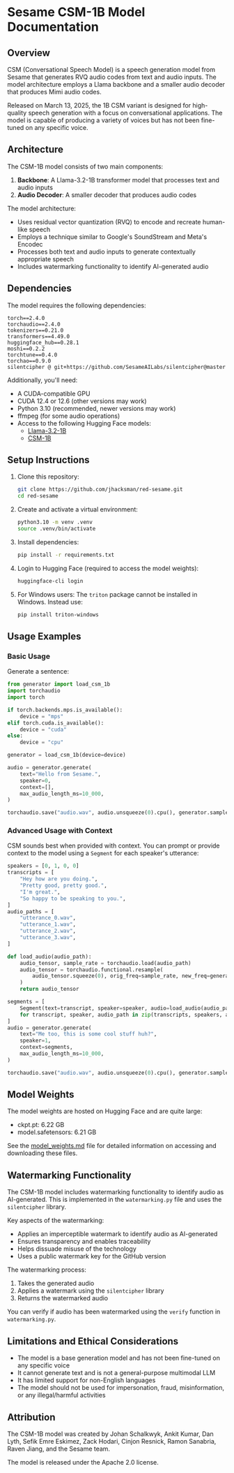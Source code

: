# Sesame CSM-1B Model Documentation

## Overview

CSM (Conversational Speech Model) is a speech generation model from Sesame that generates RVQ audio codes from text and audio inputs. The model architecture employs a Llama backbone and a smaller audio decoder that produces Mimi audio codes.

Released on March 13, 2025, the 1B CSM variant is designed for high-quality speech generation with a focus on conversational applications. The model is capable of producing a variety of voices but has not been fine-tuned on any specific voice.

## Architecture

The CSM-1B model consists of two main components:

1. **Backbone**: A Llama-3.2-1B transformer model that processes text and audio inputs
2. **Audio Decoder**: A smaller decoder that produces audio codes

The model architecture:
- Uses residual vector quantization (RVQ) to encode and recreate human-like speech
- Employs a technique similar to Google's SoundStream and Meta's Encodec
- Processes both text and audio inputs to generate contextually appropriate speech
- Includes watermarking functionality to identify AI-generated audio

## Dependencies

The model requires the following dependencies:

```
torch==2.4.0
torchaudio==2.4.0
tokenizers==0.21.0
transformers==4.49.0
huggingface_hub==0.28.1
moshi==0.2.2
torchtune==0.4.0
torchao==0.9.0
silentcipher @ git+https://github.com/SesameAILabs/silentcipher@master
```

Additionally, you'll need:
- A CUDA-compatible GPU
- CUDA 12.4 or 12.6 (other versions may work)
- Python 3.10 (recommended, newer versions may work)
- ffmpeg (for some audio operations)
- Access to the following Hugging Face models:
  - [Llama-3.2-1B](https://huggingface.co/meta-llama/Llama-3.2-1B)
  - [CSM-1B](https://huggingface.co/sesame/csm-1b)

## Setup Instructions

1. Clone this repository:
   ```bash
   git clone https://github.com/jhacksman/red-sesame.git
   cd red-sesame
   ```

2. Create and activate a virtual environment:
   ```bash
   python3.10 -m venv .venv
   source .venv/bin/activate
   ```

3. Install dependencies:
   ```bash
   pip install -r requirements.txt
   ```

4. Login to Hugging Face (required to access the model weights):
   ```bash
   huggingface-cli login
   ```

5. For Windows users: The `triton` package cannot be installed in Windows. Instead use:
   ```bash
   pip install triton-windows
   ```

## Usage Examples

### Basic Usage

Generate a sentence:

```python
from generator import load_csm_1b
import torchaudio
import torch

if torch.backends.mps.is_available():
    device = "mps"
elif torch.cuda.is_available():
    device = "cuda"
else:
    device = "cpu"

generator = load_csm_1b(device=device)

audio = generator.generate(
    text="Hello from Sesame.",
    speaker=0,
    context=[],
    max_audio_length_ms=10_000,
)

torchaudio.save("audio.wav", audio.unsqueeze(0).cpu(), generator.sample_rate)
```

### Advanced Usage with Context

CSM sounds best when provided with context. You can prompt or provide context to the model using a `Segment` for each speaker's utterance:

```python
speakers = [0, 1, 0, 0]
transcripts = [
    "Hey how are you doing.",
    "Pretty good, pretty good.",
    "I'm great.",
    "So happy to be speaking to you.",
]
audio_paths = [
    "utterance_0.wav",
    "utterance_1.wav",
    "utterance_2.wav",
    "utterance_3.wav",
]

def load_audio(audio_path):
    audio_tensor, sample_rate = torchaudio.load(audio_path)
    audio_tensor = torchaudio.functional.resample(
        audio_tensor.squeeze(0), orig_freq=sample_rate, new_freq=generator.sample_rate
    )
    return audio_tensor

segments = [
    Segment(text=transcript, speaker=speaker, audio=load_audio(audio_path))
    for transcript, speaker, audio_path in zip(transcripts, speakers, audio_paths)
]
audio = generator.generate(
    text="Me too, this is some cool stuff huh?",
    speaker=1,
    context=segments,
    max_audio_length_ms=10_000,
)

torchaudio.save("audio.wav", audio.unsqueeze(0).cpu(), generator.sample_rate)
```

## Model Weights

The model weights are hosted on Hugging Face and are quite large:
- ckpt.pt: 6.22 GB
- model.safetensors: 6.21 GB

See the [model_weights.md](model_weights.md) file for detailed information on accessing and downloading these files.

## Watermarking Functionality

The CSM-1B model includes watermarking functionality to identify audio as AI-generated. This is implemented in the `watermarking.py` file and uses the `silentcipher` library.

Key aspects of the watermarking:
- Applies an imperceptible watermark to identify audio as AI-generated
- Ensures transparency and enables traceability
- Helps dissuade misuse of the technology
- Uses a public watermark key for the GitHub version

The watermarking process:
1. Takes the generated audio
2. Applies a watermark using the `silentcipher` library
3. Returns the watermarked audio

You can verify if audio has been watermarked using the `verify` function in `watermarking.py`.

## Limitations and Ethical Considerations

- The model is a base generation model and has not been fine-tuned on any specific voice
- It cannot generate text and is not a general-purpose multimodal LLM
- It has limited support for non-English languages
- The model should not be used for impersonation, fraud, misinformation, or any illegal/harmful activities

## Attribution

The CSM-1B model was created by Johan Schalkwyk, Ankit Kumar, Dan Lyth, Sefik Emre Eskimez, Zack Hodari, Cinjon Resnick, Ramon Sanabria, Raven Jiang, and the Sesame team.

The model is released under the Apache 2.0 license.
